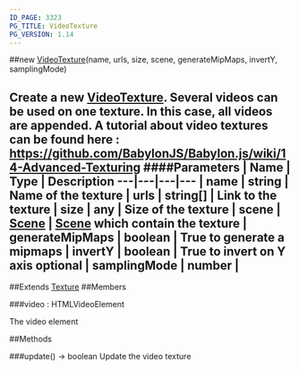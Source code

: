 ```yaml
---
ID_PAGE: 3323
PG_TITLE: VideoTexture
PG_VERSION: 1.14
---
```

##new [VideoTexture](page.php?p=3323)(name, urls, size, scene, generateMipMaps, invertY, samplingMode)

Create a new [VideoTexture](page.php?p=3323). Several videos can be used on one texture. In this case, all videos are appended.
A tutorial about video textures can be found here : https://github.com/BabylonJS/Babylon.js/wiki/14-Advanced-Texturing
####Parameters
 | Name | Type | Description
---|---|---|---
 | name | string | Name of the texture
 | urls | string[] | Link to the texture
 | size | any | Size of the texture
 | scene | [Scene](page.php?p=3274) | [Scene](page.php?p=3274) which contain the texture
 | generateMipMaps | boolean | True to generate a mipmaps
 | invertY | boolean | True to invert on Y axis
optional | samplingMode | number | 
---

##Extends [Texture](page.php?p=3319)
##Members

###video : HTMLVideoElement


The video element



##Methods

###update() &rarr; boolean
Update the video texture

